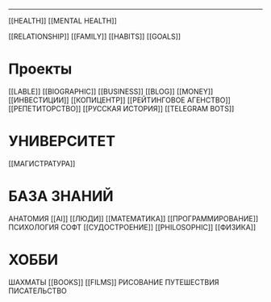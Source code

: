 * * *

[[HEALTH]]
[[MENTAL HEALTH]]

[[RELATIONSHIP]]
[[FAMILY]]
[[HABITS]]
[[GOALS]]

# Проекты
[[LABLE]]
[[BIOGRAPHIC]]
[[BUSINESS]]
[[BLOG]]
[[MONEY]]
[[ИНВЕСТИЦИИ]]
[[КОПИЦЕНТР]]
[[РЕЙТИНГОВОЕ АГЕНСТВО]]
[[РЕПЕТИТОРСТВО]]
[[РУССКАЯ ИСТОРИЯ]]
[[TELEGRAM BOTS]]
# УНИВЕРСИТЕТ
[[МАГИСТРАТУРА]]

# БАЗА ЗНАНИЙ
АНАТОМИЯ
[[AI]]
[[ЛЮДИ]]
[[МАТЕМАТИКА]]
[[ПРОГРАММИРОВАНИЕ]]
ПСИХОЛОГИЯ
СОФТ
[[СУДОСТРОЕНИЕ]]
[[PHILOSOPHIC]]
[[ФИЗИКА]]
# ХОББИ
ШАХМАТЫ
[[BOOKS]]
[[FILMS]]
РИСОВАНИЕ
ПУТЕШЕСТВИЯ
ПИСАТЕЛЬСТВО


